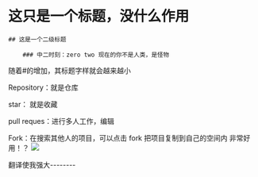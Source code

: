 
# 这只是一个标题，没什么作用

    ## 这是一个二级标题

        ### 中二时刻：zero two 现在的你不是人类，是怪物

随着#的增加，其标题字样就会越来越小

Repository：就是仓库

star： 就是收藏

pull reques：进行多人工作，编辑

Fork：在搜索其他人的项目，可以点击 fork 把项目复制到自己的空间内 非常好用！？
![](Markdown_md_files/74e8c6f0-8052-11ee-b75d-c7dfaf42edfc.jpeg?v=1&type=image)

翻译使我强大--------
